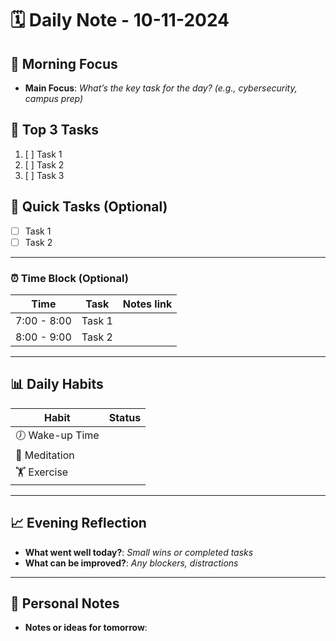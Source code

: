 # 🗓 Daily Note - 10-11-2024

## 🌅 Morning Focus
- **Main Focus**: _What’s the key task for the day? (e.g., cybersecurity, campus prep)_

## 📝 Top 3 Tasks
1. [ ] Task 1
2. [ ] Task 2
3. [ ] Task 3

## 📝 Quick Tasks (Optional)
- [ ] Task 1
- [ ] Task 2

---

### ⏰ Time Block (Optional)
| Time        | Task   | Notes link  |
| ----------- | ------ | ----------- |
| 7:00 - 8:00 | Task 1 |             |
| 8:00 - 9:00 | Task 2 |             |

---

## 📊 Daily Habits
| Habit          | Status  |
| -------------- | ------- |
| 🕖 Wake-up Time |         |
| 🧘 Meditation  |         |
| 🏋️ Exercise    |         |

---

## 📈 Evening Reflection
- **What went well today?**: _Small wins or completed tasks_
- **What can be improved?**: _Any blockers, distractions_

---

## 📝 Personal Notes
- **Notes or ideas for tomorrow**: 


